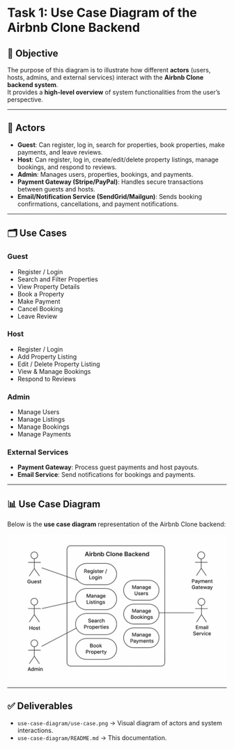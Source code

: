 # Task 1: Use Case Diagram of the Airbnb Clone Backend

## 🎯 Objective
The purpose of this diagram is to illustrate how different **actors** (users, hosts, admins, and external services) interact with the **Airbnb Clone backend system**.  
It provides a **high-level overview** of system functionalities from the user’s perspective.

---

## 👥 Actors
- **Guest**: Can register, log in, search for properties, book properties, make payments, and leave reviews.  
- **Host**: Can register, log in, create/edit/delete property listings, manage bookings, and respond to reviews.  
- **Admin**: Manages users, properties, bookings, and payments.  
- **Payment Gateway (Stripe/PayPal)**: Handles secure transactions between guests and hosts.  
- **Email/Notification Service (SendGrid/Mailgun)**: Sends booking confirmations, cancellations, and payment notifications.  

---

## 🗂️ Use Cases

### Guest
- Register / Login  
- Search and Filter Properties  
- View Property Details  
- Book a Property  
- Make Payment  
- Cancel Booking  
- Leave Review  

### Host
- Register / Login  
- Add Property Listing  
- Edit / Delete Property Listing  
- View & Manage Bookings  
- Respond to Reviews  

### Admin
- Manage Users  
- Manage Listings  
- Manage Bookings  
- Manage Payments  

### External Services
- **Payment Gateway**: Process guest payments and host payouts.  
- **Email Service**: Send notifications for bookings and payments.  

---

## 📊 Use Case Diagram
Below is the **use case diagram** representation of the Airbnb Clone backend:

![Use Case Diagram](/use-case.png)

---

## ✅ Deliverables
- `use-case-diagram/use-case.png` → Visual diagram of actors and system interactions.  
- `use-case-diagram/README.md` → This documentation.  
